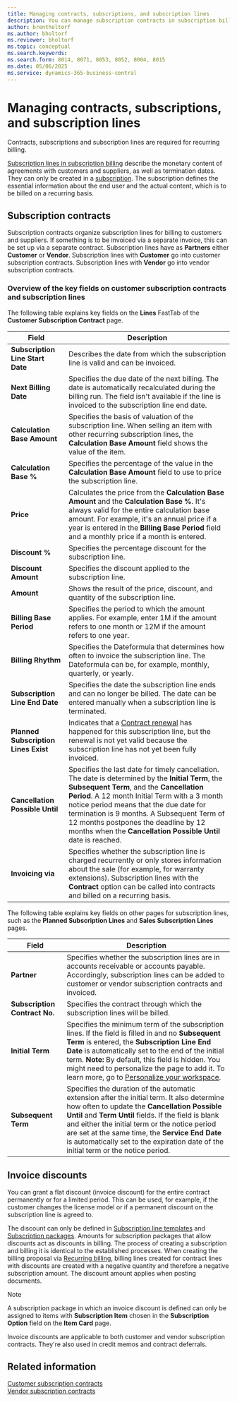 ```yaml
---
title: Managing contracts, subscriptions, and subscription lines
description: You can manage subscription contracts in subscription billing.
author: brentholtorf
ms.author: bholtorf
ms.reviewer: bholtorf
ms.topic: conceptual
ms.search.keywords: 
ms.search.form: 8014, 8071, 8053, 8052, 8004, 8015
ms.date: 05/06/2025
ms.service: dynamics-365-business-central
---
```


# Managing contracts, subscriptions, and subscription lines

Contracts, subscriptions and subscription lines are required for recurring billing.

[Subscription lines in subscription billing](../masterdata/service-commitments.md) describe the monetary content of agreements with customers and suppliers, as well as termination dates. They can only be created in a [subscription](service-objects.md). The subscription defines the essential information about the end user and the actual content, which is to be billed on a recurring basis.

## Subscription contracts

Subscription contracts organize subscription lines for billing to customers and suppliers. If something is to be invoiced via a separate invoice, this can be set up via a separate contract. Subscription lines have as **Partners** either **Customer** or **Vendor**. Subscription lines with **Customer** go into customer subscription contracts. Subscription lines with **Vendor** go into vendor subscription contracts.

### Overview of the key fields on customer subscription contracts and subscription lines

The following table explains key fields on the **Lines** FastTab of the **Customer Subscription Contract** page.

|Field  |Description  |
|---------|---------|
|**Subscription Line Start Date** |  Describes the date from which the subscription line is valid and can be invoiced. |
|**Next Billing Date**     |  Specifies the due date of the next billing. The date is automatically recalculated during the billing run. The field isn't available if the line is invoiced to the subscription line end date.       |
|**Calculation Base Amount**     |  Specifies the basis of valuation of the subscription line. When selling an item with other recurring subscription lines, the **Calculation Base Amount** field shows the value of the item.       |
|**Calculation Base %**     | Specifies the percentage of the value in the **Calculation Base Amount** field to use to price the subscription line.        |
|**Price**     | Calculates the price from the **Calculation Base Amount** and the **Calculation Base %**. It's always valid for the entire calculation base amount. For example, it's an annual price if a year is entered in the **Billing Base Period** field and a monthly price if a month is entered.        |
|**Discount %**     |  Specifies the percentage discount for the subscription line.       |
|**Discount Amount**     |  Specifies the discount applied to the subscription line.       |
|**Amount**     |   Shows the result of the price, discount, and quantity of the subscription line.      |
|**Billing Base Period**     |  Specifies the period to which the amount applies. For example, enter 1M if the amount refers to one month or 12M if the amount refers to one year.       |
|**Billing Rhythm**     |  Specifies the Dateformula that determines how often to invoice the subscription line. The Dateformula can be, for example, monthly, quarterly, or yearly.       |
|**Subscription Line End Date**   |  Specifies the date the subscription line ends and can no longer be billed. The date can be entered manually when a subscription line is terminated.       |
|**Planned Subscription Lines Exist**  | Indicates that a [Contract renewal](contract-renewal.md) has happened for this subscription line, but the renewal is not yet valid because the subscription line has not yet been fully invoiced.        |
|**Cancellation Possible Until**     |  Specifies the last date for timely cancellation. The date is determined by the **Initial Term**, the **Subsequent Term**, and the **Cancellation Period**. A 12 month Initial Term with a 3 month notice period means that the due date for termination is 9 months. A Subsequent Term of 12 months postpones the deadline by 12 months when the **Cancellation Possible Until** date is reached.       |
|**Invoicing via**     |  Specifies whether the subscription line is charged recurrently or only stores information about the sale (for example, for warranty extensions). Subscription lines with the **Contract** option can be called into contracts and billed on a recurring basis.       |

The following table explains key fields on other pages for subscription lines, such as the **Planned Subscription Lines** and **Sales Subscription Lines** pages.

|Field  |Description  |
|---------|---------|
| **Partner**     |  Specifies whether the subscription lines are in accounts receivable or accounts payable. Accordingly, subscription lines can be added to customer or vendor subscription contracts and invoiced.       |
|**Subscription Contract No.**     |   Specifies the contract through which the subscription lines will be billed.      |
|**Initial Term**| Specifies the minimum term of the subscription lines. If the field is filled in and no **Subsequent Term** is entered, the **Subscription Line End Date** is automatically set to the end of the initial term. **Note:** By default, this field is hidden. You might need to personalize the page to add it. To learn more, go to [Personalize your workspace](../../ui-personalization-user.md).|
|**Subsequent Term**| Specifies the duration of the automatic extension after the initial term. It also determine how often to update the **Cancellation Possible Until** and **Term Until** fields. If the field is blank and either the initial term or the notice period are set at the same time, the **Service End Date** is automatically set to the expiration date of the initial term or the notice period. |

## Invoice discounts

You can grant a flat discount (invoice discount) for the entire contract permanently or for a limited period. This can be used, for example, if the customer changes the license model or if a permanent discount on the subscription line is agreed to.

The discount can only be defined in [Subscription line templates​](../masterdata/service-commitments.md#subscription-line-templates) and [Subscription packages​](../masterdata/service-commitments.md#subscription-line-packages). Amounts for subscription packages that allow discounts act as discounts in billing. The process of creating a subscription and billing it is identical to the established processes. When creating the billing proposal via [Recurring billing](../recurring-billing.md), billing lines created for contract lines with discounts are created with a negative quantity and therefore a negative subscription amount. The discount amount applies when posting documents.

> [!NOTE]
> A subscription package in which an invoice discount is defined can only be assigned to items with **Subscription Item**  chosen in the **Subscription Option** field on the **Item Card** page.

Invoice discounts are applicable to both customer and vendor subscription contracts. They're also used in credit memos and contract deferrals.

## Related information

[Customer subscription contracts](customer-contracts.md)  
[Vendor subscription contracts](vendor-contracts.md)  